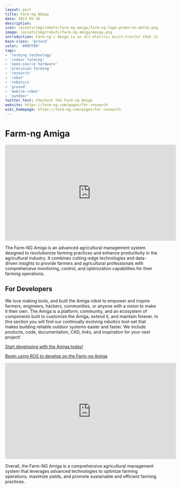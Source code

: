 ```yaml
---
layout: post
title: Farm-ng Amiga
date: 2023-05-26
description:
icon: /assets/img/robots/farm-ng-amiga/farm-ng-logo-green-on-white.png
image: /assets/img/robots/farm-ng-amiga/amiga.png
introduction: Farm-ng's Amiga is an all-electric micro-tractor that is easy to adapt to any farm's cropping systems. The Amiga allows growers to easily and repeatedly implement cultural practices, profitably, while reducing manual labor, maintenance and fuel costs.
main-class: 'ground'
color: '#00FF00'
tags:
- 'farming technology'
- 'indoor farming'
- 'open-source hardware'
- 'precision farming'
- 'research'
- 'robot'
- 'robotics'
- 'ground'
- 'mobile-robot'
- 'outdoor'
twitter_text: Checkout the Farm-ng Amiga
website: https://farm-ng.com/pages/for-research
wiki_homepage: https://farm-ng.com/pages/for-research
---
```


# Farm-ng Amiga

<iframe width="560" height="315" src="https://www.youtube.com/embed/DU8MGAbr1VM" title="YouTube video player" frameborder="0" allow="accelerometer; autoplay; clipboard-write; encrypted-media; gyroscope; picture-in-picture; web-share" allowfullscreen></iframe>

The Farm-NG Amiga is an advanced agricultural management system designed to revolutionize farming practices and enhance productivity in the
agricultural industry. It combines cutting-edge technologies and data-driven insights to provide farmers and agricultural professionals with
comprehensive monitoring, control, and optimization capabilities for their farming operations.
 ## For Developers
 We love making tools, and built the Amiga robot to empower and inspire farmers, engineers, hackers, communities, or anyone with a vision to make it their own. The Amiga is a platform, community, and an ecosystem of components built to customize the Amiga, extend it, and maintain forever. In this section you will find our continually evolving robotics tool-set that makes building reliable outdoor systems easier and faster. We include products, code, documentation, CAD, links, and inspiration for your next project!

 [Start developing with the Amiga today!](https://amiga.farm-ng.com/docs/getting-started)

 [Begin using ROS to develop on the Farm-ng Amiga](https://amiga.farm-ng.com/docs/brain/ros-bridge)

 <iframe width="560" height="315" src="https://www.youtube.com/embed/k7rIpSrkeA4" title="YouTube video player" frameborder="0" allow="accelerometer; autoplay; clipboard-write; encrypted-media; gyroscope; picture-in-picture; web-share" allowfullscreen></iframe>



Overall, the Farm-NG Amiga is a comprehensive agricultural management system that leverages advanced technologies to optimize farming operations,
maximize yields, and promote sustainable and efficient farming practices.